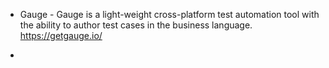 * Gauge - Gauge is a light-weight cross-platform test automation tool with the ability to author test cases in the business language. https://getgauge.io/

* 
